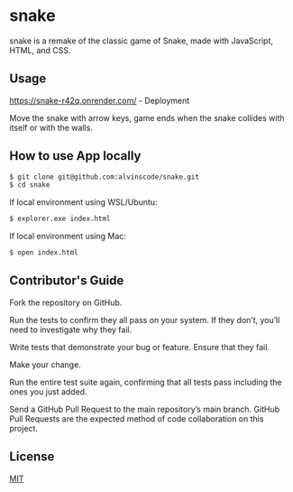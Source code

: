 # snake

snake is a remake of the classic game of Snake, made with JavaScript, HTML, and CSS.

## Usage

https://snake-r42q.onrender.com/ - Deployment

Move the snake with arrow keys, game ends when the snake collides with itself or with the walls.

## How to use App locally

```bash
$ git clone git@github.com:alvinscode/snake.git
$ cd snake
```

If local environment using WSL/Ubuntu:

```bash
$ explorer.exe index.html
```

If local environment using Mac:

```bash
$ open index.html
```

## Contributor's Guide

Fork the repository on GitHub.

Run the tests to confirm they all pass on your system. If they don’t, you’ll need to investigate why they fail.

Write tests that demonstrate your bug or feature. Ensure that they fail.

Make your change.

Run the entire test suite again, confirming that all tests pass including the ones you just added.

Send a GitHub Pull Request to the main repository’s main branch. GitHub Pull Requests are the expected method of code collaboration on this project.

## License

[MIT](https://choosealicense.com/licenses/mit/)